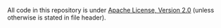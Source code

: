 All code in this repository is under [Apache License, Version 2.0](http://www.apache.org/licenses/LICENSE-2.0.html) (unless otherwise is stated in file header).